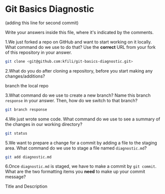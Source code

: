 # Git Basics Diagnostic
(adding this line for second commit)

Write your answers inside this file, where it's indicated by the comments.

1.We just forked a repo on GitHub and want to start working on it locally.
What command do we use to do that? Use the **correct** URL from your fork of
this repository in your answer.

```sh
git clone <git@github.com:kfili/git-basics-diagnostic.git>
```

2.What do you do after cloning a repository, before you start making any
changes/additions?

branch the local repo

3.What command do we use to create a new branch? Name this branch `response`
    in your answer. Then, how do we switch to that branch?

```sh
git branch response
```

4.We just wrote some code. What command do we use to see a summary of the
    changes in our working directory?

```sh
git status
```

5.We want to prepare a change for a commit by adding a file to the staging
    area. What command do we use to stage a file named `diagnostic.md`?

```sh
git add diagnostic.md
```

6.Once `diagnostic.md` is staged, we have to make a commit by `git commit`.
What are the two formatting items you **need** to make up your commit message?

Title and Description
